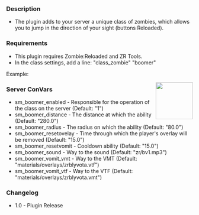 ### Description
* The plugin adds to your server a unique class of zombies, which allows you to jump in the direction of your sight (buttons Reloaded).

### Requirements
* This plugin requires Zombie:Reloaded and ZR Tools.
* In the class settings, add a line: "class_zombie" "boomer"

Example: 

<img align="right" src="https://i.imgur.com/NYXOAsv.png" height="100" width="100">

### Server ConVars

* sm_boomer_enabled - Responsible for the operation of the class on the server (Default: "1")
* sm_boomer_distance - The distance at which the ability (Default: "280.0")
* sm_boomer_radius - The radius on which the ability (Default: "80.0")
* sm_boomer_resetovelay - Time through which the player's overlay will be removed (Default: "15.0")
* sm_boomer_resetvomit - Cooldown ability (Default: "15.0")
* sm_boomer_sound - Way to the sound (Default: "zr/bv1.mp3")
* sm_boomer_vomit_vmt - Way to the VMT (Default: "materials/overlays/zrblyvota.vtf")
* sm_boomer_vomit_vtf - Way to the VTF (Default: "materials/overlays/zrblyvota.vmt")


### Changelog
* 1.0 - Plugin Release
